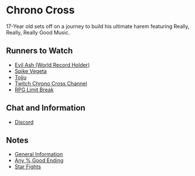 # Chrono Cross

17-Year old sets off on a journey to build his ultimate harem featuring Really, Really, Really Good Music.

## Runners to Watch

  * [Evil Ash (World Record Holder)][1]
  * [Spike Vegeta][2]
  * [Tojju][3]
  * [Twitch Chrono Cross Channel][4]
  * [RPG Limit Break][5]

## Chat and Information

  * [Discord][6]

## Notes

  * [General Information][7]
  * [Any % Good Ending][8]
  * [Star Fights][9]

[1]: https://www.twitch.tv/evilash25
[2]: https://www.twitch.tv/spikevegeta
[3]: https://www.twitch.tv/tojju
[4]: https://www.twitch.tv/directory/game/Chrono%20Cross
[5]: https://www.twitch.tv/rpglimitbreak
[6]: https://discordapp.com/invite/0XU29pWZvyu0YCVH
[7]: ./Notes/General-Knowledge.md
[8]: ./Notes/Any%25_Good_Ending.md
[9]: ./Star-Fights/